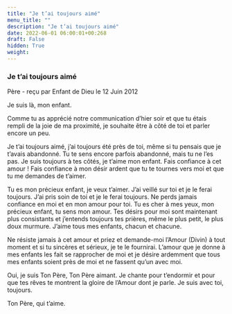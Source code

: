 ```yaml
---
title: "Je t’ai toujours aimé"
menu_title: ""
description: "Je t’ai toujours aimé"
date: 2022-06-01 06:00:01+00:268
draft: False
hidden: True
weight:
---
```

### Je t’ai toujours aimé

Père - reçu par Enfant de Dieu le 12 Juin 2012

Je suis là, mon enfant.

Comme tu as apprécié notre communication d’hier soir et que tu étais rempli de la joie de ma proximité, je souhaite être à côté de toi et parler encore un peu.

Je t’ai toujours aimé, j’ai toujours été près de toi, même si tu pensais que je t’avais abandonné. Tu te sens encore parfois abandonné, mais tu ne l’es pas. Je suis toujours à tes côtés, je t’aime mon enfant. Fais confiance à cet amour ! Fais confiance à mon désir ardent que tu te tournes vers moi et que tu me demandes de t’aimer.

Tu es mon précieux enfant, je veux t’aimer. J’ai veillé sur toi et je le ferai toujours. J’ai pris soin de toi et je le ferai toujours. Ne perds jamais confiance en moi et en mon amour pour toi. Tu es cher à mes yeux, mon précieux enfant, tu sens mon amour. Tes désirs pour moi sont maintenant plus consistants et j’entends toujours tes prières, même le plus petit, le plus doux murmure. J’aime tous mes enfants, chacun et chacune.

Ne résiste jamais à cet amour et priez et demande-moi l’Amour (Divin) à tout moment et si tu sincères et sérieux, je te le fournirai. L’amour que je donne à mes enfants les fait se rapprocher de moi et je désire ardemment que tous mes enfants soient près de moi et ne fassent qu’un avec moi.

Oui, je suis Ton Père, Ton Père aimant. Je chante pour t’endormir et pour que tes rêves te montrent la gloire de l’Amour dont je parle. Je suis avec toi, toujours.

Ton Père, qui t’aime.



